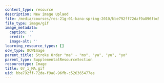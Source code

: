 ```yaml
---
content_type: resource
description: New image Uplaod
file: /media/courses/res-21g-01-kana-spring-2010/bbe792ff72daf9a896fbc526365477ee_07_1_MA.gif
file_type: image/gif
image_metadata:
  caption: ''
  credit: ''
  image-alt: ''
learning_resource_types: []
ocw_type: OCWImage
parent_title: Stroke Order "ma" - "mo", "ya", "yu", "yo"
parent_type: SupplementalResourceSection
resourcetype: Image
title: 07_1_MA.gif
uid: bbe792ff-72da-f9a8-96fb-c526365477ee
---
```

